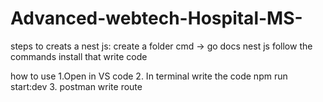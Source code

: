 # Advanced-webtech-Hospital-MS-
steps to creats a nest js:
create a folder 
cmd -> go docs nest js follow the commands
install that
write code

how to use
1.Open in VS code
2. In terminal write the code npm run start:dev
3. postman write route

